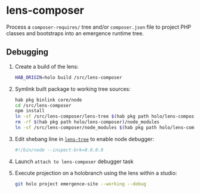 # lens-composer

Process a `composer-requires/` tree and/or `composer.json` file to project PHP classes and bootstraps into an emergence runtime tree.

## Debugging

1. Create a build of the lens:

    ```bash
    HAB_ORIGIN=holo build /src/lens-composer
    ```

2. Symlink built package to working tree sources:

    ```bash
    hab pkg binlink core/node
    cd /src/lens-composer
    npm install
    ln -sf /src/lens-composer/lens-tree $(hab pkg path holo/lens-composer)/bin/lens-tree
    rm -rf $(hab pkg path holo/lens-composer)/node_modules
    ln -sf /src/lens-composer/node_modules $(hab pkg path holo/lens-composer)/node_modules
    ```

3. Edit shebang line in [`lens-tree`](./lens-tree) to enable node debugger:

    ```bash
    #!/bin/node --inspect-brk=0.0.0.0
    ```

4. Launch `attach to lens-composer` debugger task
5. Execute projection on a holobranch using the lens within a studio:

    ```bash
    git holo project emergence-site --working --debug
    ```

